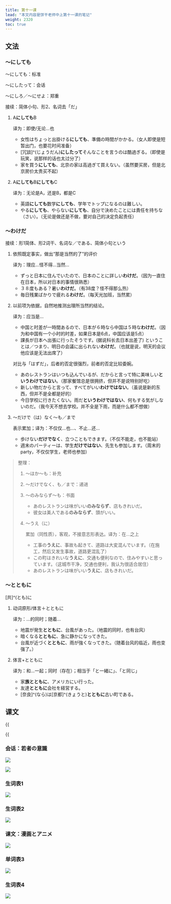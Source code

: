 ```yaml
---
title: 第十一课
lead: "本文内容是饼干老师中上第十一课的笔记"
weight: 2320
toc: true
---
```


## 文法

### ～にしても

～にしても：标准

～にしたって：会话

～にしろ／～にせよ：郑重

接续：简体小句、形2、名词去「だ」

1. A**にしても**B

   译为：即使/无论...也

   - 女性はちょっと出掛ける**にしても**、準備の時間がかかる。（女人即使是短暂出门，也要花时间准备）
   - [冗談]^(じょうだん)**にしたって**そんなことを言うのは酷過ぎる。（即使是玩笑，说那样的话也太过分了）
   - 家を買う**にしても**、北京の家は高過ぎて買えない。（虽然要买房，但是北京房价太贵买不起）

2. A**にしても**B**にしても**C

   译为：无论是A，还是B，都是C

   - 英語**にしても**数学**にしても**、学年でトップになるのは難しい。
   - やる**にしても**、やらない**にしても**、自分で決めたことには責任を持ちな（さい）。（无论是做还是不做，要对自己的决定负起责任）

### ～わけだ

接续：形1简体、形2词干、名词な／である、简体小句という

1. 依照既定事实，做出“那是当然的了”的评价

   译为：理应...怪不得...当然...

   - ずっと日本に住んでいたので、日本のことに詳しい**わけだ**。（因为一直住在日本，所以对日本的事情很熟悉）
   - ３８度もある？暑い**わけだ**。（有38度？怪不得那么热）
   - 毎日残業ばかりで疲れる**わけだ**。（每天光加班，当然累）

2. 以前项为依据，自然地推测出理所当然的结论。

   译为：应当是...

   - 中国と时差が一時間あるので、日本が６時なら中国は５時な**わけだ**。（因为和中国有一个小时的时差，如果日本是6点，中国应该是5点）
   - 課長が日本へ出張に行ったそうです。(据说科长去日本出差了)
     ということは／つまり、明日の会議に出られない**わけだ**。（也就是说，明天的会议他应该是无法出席了）

   对比与「はずだ」，后者的否定很强烈，前者的否定比较委婉。

   - あのレストランはいつも込んでいるが、だからと言って特に美味しい**というわけではない**。（那家餐馆总是很拥挤，但并不是说特别好吃）
   - 新しい物だからと言って、すべてがいい**わけではない**。（虽说是新的东西，但并不是全都是好的）
   - 今日学校に行きたくない。雨だ**というわけではない**、何もする気がしないのだ。（我今天不想去学校。并不全是下雨，而是什么都不想做）

3. ～だけで（は）なく～も／まで

   表示累加；译为：不仅仅...也...、不止...还...

   - 歩けない**だけでなく**、立つこともできます。（不仅不能走，也不能站）
   - 週末のパーティーは、学生**だけではない**、先生も参加します。（周末的party，不仅仅学生，老师也参加）

> 整理：
>
> 1. ～ほか～も：补充
> 2. ～だけでなく、も／まで：递进
> 3. ～のみならず～も：书面
>
>      - あのレストランは味がいい**のみならず**、店もきれいだ。
>      - 彼女は美人である**のみならず**、頭がいい。
>
> 4. ～うえ（に）
>
>    累加（同性质），客观，不接意志形表达。译为：在...之上
>
>      - 工事の**うえに**、事故も起きて、道路は大変混んでいます。（在施工，然后又发生事故，道路更混乱了）
>      - この町はきれいな**うえに**、交通も便利なので、住みやすいと思っています。（这城市干净，交通也便利，我认为很适合居住）
>      - あのレストランは味がいい**うえに**、店もきれいだ。

### ～とともに

[共]^(とも)に

1. 动词原形/体言＋とともに

   译为：...的同时；随着...

   - 地震が発生**とともに**、台風があった。（地震的同时，也有台风）
   - 暗くなる**とともに**、急に静かになってきた。
   - 台風が近づく**とともに**、雨が強くなってきた。（随着台风的临近，雨也变强了。）

2. 体言+とともに

   译为：和...一起；同时（存在）；相当于「と一緒に」、「と同じ」

   - 家**族とともに**、アメリカにい行った。
   - 友達**とともに**会社を経営する。
   - [奈良]^(なら)は[京都]^(きょうと)**とともに**古い町である。

## 课文

{{<audio caption="单词" src="https://tellyouwhat-static-1251995834.cos.ap-chongqing.myqcloud.com/audios/mu/Lesson11.mp3">}}

{{<audio caption="课文" src="https://tellyouwhat-static-1251995834.cos.ap-chongqing.myqcloud.com/audios/mu_kewen/新版标日中级课文（人教版.上册）9-16课/Lesson11.mp3">}}

### 会话：若者の意識

![](https://tellyouwhat-static-1251995834.cos.ap-chongqing.myqcloud.com/images/image-20220708222533871.png)

![](https://tellyouwhat-static-1251995834.cos.ap-chongqing.myqcloud.com/images/image-20220708222610262.png)

### 生词表1

![](https://tellyouwhat-static-1251995834.cos.ap-chongqing.myqcloud.com/images/image-20220708222647400.png)

### 生词表2

![](https://tellyouwhat-static-1251995834.cos.ap-chongqing.myqcloud.com/images/image-20220708222727559.png)

### 课文：漫画とアニメ

![](https://tellyouwhat-static-1251995834.cos.ap-chongqing.myqcloud.com/images/image-20220708230101738.png)

### 单词表3

![](https://tellyouwhat-static-1251995834.cos.ap-chongqing.myqcloud.com/images/image-20220708230155899.png)

### 生词表4

![](https://tellyouwhat-static-1251995834.cos.ap-chongqing.myqcloud.com/images/image-20220708230249467.png)
